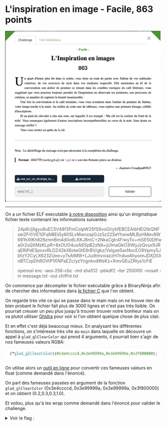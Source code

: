 # L'inspiration en image - Facile, 863 points

<img src="chall.png" width=500>

***

On a un fichier ELF executable [à notre disposition](./vue_sur_un_etrange_tableau) ainsi qu'un énigmatique fichier texte contenant les informations suivantes:

> 24p6UjIlgyu8uEC5V48f3FmColpW2SfS9voGI/ybfEBCEAibHEl2tbQNFxei2Frf/VE10FqN8EiGy80SLvMwnzajiGJz5z22SeYhwwMLByHMev8W691hXtKh826znmBm4d0o6LKKJ8mC+2NkaCgtr4FiwyTo+mSE50Dtfwa0r2sQXMzKLpR+8xOUO4uxA6SpB2zNA+jUlmaGkO3lWyJzQvsx9JRqERiPdE5pxsvRLDZ42kX6oteGtE8rBV/gkz/Vslgxe5axNocEO9Vpmy5JbfzY2CyLX6232Uoe+y7sAtMW+LJudtmvxiazzH7nduoAhyoimJDXj3OinBTCzpDhROVtP1XNPaEZc/yzYngnkvdWsKz+XmvGEuZRtys1cFiE
> 
> openssl enc -aes-256-cbc -md sha512 -pbkdf2 -iter 250000 -nosalt -in message.txt -out chiffré.txt

On commence par décompiler le fichier exécutable grâce à BinaryNinja afin de chercher des informations dans [le fichier C](./binary_ninja_decompilated.c) que l'on obtient.

On regarde très vite ce qui se passe dans le main mais on ne trouve rien de bien probant le fichier fait plus de 3000 lignes et n'est pas très lisible. On pourrait creuser un peu plus jusqu'à trouver trouver notre bonheur mais on va plutot utiliser [Ghidra](https://ghidra-sre.org) pour voir si l'on obtient quelque chose de plus clair. 

Et en effet c'est déjà beaucoup mieux. En analysant les différentes fonctions, on s'intéresse très vite au `main` dans laquelle on découvre un appel à `glad_glClearColor` qui prend 4 arguments, il pourrait bien s'agir de nos fameuses valeurs RGBA:


<img src="function_call_ghidra.png" width=500>

On utilise alors un [outil en ligne](https://www.scadacore.com/tools/programming-calculators/online-hex-converter/) pour convertir ces fameuses valeurs en float (comme demandé dans l'énoncé).

On part des fameuses passées en argument de la fonction `glad_glClearColor` (0x3e4ccccd, 0x3e99999a, 0x3e99999a, 0x3f800000) et on obtient (0.2,0.3,0.3,1.0).

Et voilou, plus qu'à les wrap comme demandé dans l'énoncé pour valider le challenge.



<details>
<summary>Voir le flag :</summary>

***FLAG: 404CTF{vec4(0.2,0.3,0.3,1.0)}***
</details>